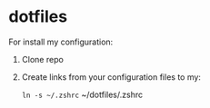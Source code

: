 # dotfiles

For install my configuration:

1. Clone repo
2. Create links from your configuration files to my:

   `ln -s ~/.zshrc` ~/dotfiles/.zshrc
